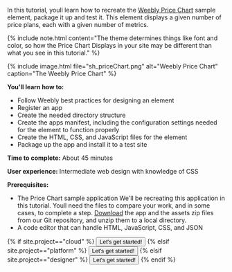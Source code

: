 In this tutorial, youll learn how to recreate the [Weebly Price Chart](ds_apps_samples.html#pricing-chart-element) sample element, package it up and test it. This element displays a given number of price plans, each with a given number of metrics.

{% include note.html content="The theme determines things like font and color, so how the Price Chart Displays in your site may be different than what you see in this tutorial." %}

{% include image.html file="sh_priceChart.png" alt="Weebly Price Chart" caption="The Weebly Price Chart" %}

**You'll learn how to:**
* Follow Weebly best practices for designing an element
* Register an app
* Create the needed directory structure
* Create the apps manifest, including the configuration settings needed for the element to function properly
* Create the HTML, CSS, and JavaScript files for the element
* Package up the app and install it to a test site

**Time to complete:** About 45 minutes

**User experience:** Intermediate web design with knowledge of CSS

**Prerequisites:**
* The Price Chart sample application
  We'll be recreating this application in this tutorial. Youll need the files to compare your work, and in some cases, to complete a step. [Download](https://github.com/Weebly/price-chart-app) the app and the assets zip files from our Git repository, and unzip them to a local directory.
* A code editor that can handle HTML, JavaScript, CSS, and JSON

<div class="next">
{% if site.project=="cloud" %}
<a href="cl_element_1.html"><button type="button" class="btn btn-primary">Let's get started!</button></a>
{% elsif site.project=="platform" %}
<a href="pf_element_1.html"><button type="button" class="btn btn-primary">Let's get started!</button></a>
    {% elsif site.project=="designer" %}
    <a href="ds_element_1.html"><button type="button" class="btn btn-primary">Let's get started!</button></a>
{% endif %}
</div>
